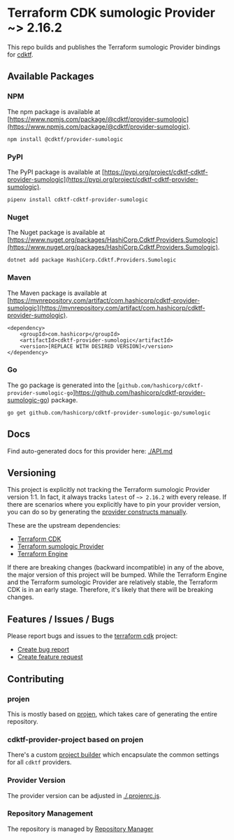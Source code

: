 
# Terraform CDK sumologic Provider ~> 2.16.2

This repo builds and publishes the Terraform sumologic Provider bindings for [cdktf](https://cdk.tf).

## Available Packages

### NPM

The npm package is available at [https://www.npmjs.com/package/@cdktf/provider-sumologic](https://www.npmjs.com/package/@cdktf/provider-sumologic).

`npm install @cdktf/provider-sumologic`

### PyPI

The PyPI package is available at [https://pypi.org/project/cdktf-cdktf-provider-sumologic](https://pypi.org/project/cdktf-cdktf-provider-sumologic).

`pipenv install cdktf-cdktf-provider-sumologic`

### Nuget

The Nuget package is available at [https://www.nuget.org/packages/HashiCorp.Cdktf.Providers.Sumologic](https://www.nuget.org/packages/HashiCorp.Cdktf.Providers.Sumologic).

`dotnet add package HashiCorp.Cdktf.Providers.Sumologic`

### Maven

The Maven package is available at [https://mvnrepository.com/artifact/com.hashicorp/cdktf-provider-sumologic](https://mvnrepository.com/artifact/com.hashicorp/cdktf-provider-sumologic).

```
<dependency>
    <groupId>com.hashicorp</groupId>
    <artifactId>cdktf-provider-sumologic</artifactId>
    <version>[REPLACE WITH DESIRED VERSION]</version>
</dependency>
```


### Go

The go package is generated into the [`github.com/hashicorp/cdktf-provider-sumologic-go`]https://github.com/hashicorp/cdktf-provider-sumologic-go) package.

`go get github.com/hashicorp/cdktf-provider-sumologic-go/sumologic`

## Docs

Find auto-generated docs for this provider here: [./API.md](./API.md)

## Versioning

This project is explicitly not tracking the Terraform sumologic Provider version 1:1. In fact, it always tracks `latest` of `~> 2.16.2` with every release. If there are scenarios where you explicitly have to pin your provider version, you can do so by generating the [provider constructs manually](https://cdk.tf/imports).

These are the upstream dependencies:

- [Terraform CDK](https://cdk.tf)
- [Terraform sumologic Provider](https://github.com/terraform-providers/terraform-provider-sumologic)
- [Terraform Engine](https://terraform.io)

If there are breaking changes (backward incompatible) in any of the above, the major version of this project will be bumped. While the Terraform Engine and the Terraform sumologic Provider are relatively stable, the Terraform CDK is in an early stage. Therefore, it's likely that there will be breaking changes.

## Features / Issues / Bugs

Please report bugs and issues to the [terraform cdk](https://cdk.tf) project:

- [Create bug report](https://cdk.tf/bug)
- [Create feature request](https://cdk.tf/feature)

## Contributing

### projen

This is mostly based on [projen](https://github.com/eladb/projen), which takes care of generating the entire repository.

### cdktf-provider-project based on projen

There's a custom [project builder](https://github.com/hashicorp/cdktf-provider-project) which encapsulate the common settings for all `cdktf` providers.

### Provider Version

The provider version can be adjusted in [./.projenrc.js](./.projenrc.js).

### Repository Management

The repository is managed by [Repository Manager](https://github.com/hashicorp/cdktf-repository-manager/)
